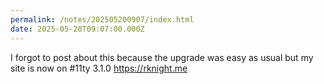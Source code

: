 ```yaml
---
permalink: /notes/202505200907/index.html
date: 2025-05-20T09:07:00.000Z
---
```


I forgot to post about this because the upgrade was easy as usual but my site is now on #11ty 3.1.0 https://rknight.me